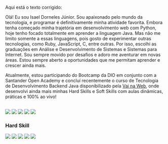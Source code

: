 
Aqui está o texto corrigido:

Olá! Eu sou Isael Dorneles Júnior.
Sou apaixonado pelo mundo da tecnologia, e programar é definitivamente minha atividade favorita. Embora tenha começado minha trajetória em desenvolvimento web com Python, hoje tenho focado totalmente em aprender a linguagem Java. Mas não me limito somente a essas linguagens, pois gosto de experimentar outras tecnologias, como Ruby, JavaScript, C, entre outras. Por isso, escolhi as graduações em Análise e Desenvolvimento de Sistemas e Sistemas para Internet. Sou sempre movido por desafios e adoro me aventurar em novas áreas. Estou sempre aberto a oportunidades que me permitam aprender e crescer ainda mais.

Atualmente, estou participando do Bootcamp da DIO em conjunto com a Santander Open Academy e concluí recentemente o curso de Tecnologia de Desenvolvimento Backend Java disponibilizado pela [Vai na Web](https://vainaweb.com.br/), onde desenvolvi ainda mais minhas Hard Skills e Soft Skills com aulas dinâmicas, práticas e 100% ao vivo!

<br>
<a href="https://www.instagram.com/juniord_isael/" target="_blank"><img src="https://img.shields.io/badge/-Instagram-%23E4405F?style=for-the-badge&logo=instagram&logoColor=white"></a> <a href="https://t.me/IsaeldJunior/" target="_blank"><img src="https://img.shields.io/badge/Telegram-2CA5E0?style=for-the-badge&logo=telegram&logoColor=white" target="_blank"></a> <a href = "mailto:isaeldjunior@gmail.com"><img src="https://img.shields.io/badge/Gmail-D14836?style=for-the-badge&logo=gmail&logoColor=white" target="_blank"></a>
<a href="https://www.linkedin.com/in/isael-d-junior/" target="_blank"><img src="https://img.shields.io/badge/-LinkedIn-%230077B5?style=for-the-badge&logo=linkedin&logoColor=white" target="_blank"></a>  <a href="https://app.rocketseat.com.br/me/juniordorneles" target="_blank"><img src="https://img.shields.io/badge/Rocketseat-%237159c1?style=for-the-badge&logo=ghost"></a>

### Hard Skill
<img src="https://img.shields.io/badge/Python-14354C?style=for-the-badge&logo=python&logoColor=white"> <img src="https://img.shields.io/badge/Django-092E20?style=for-the-badge&logo=django&logoColor=white"> <img src="https://img.shields.io/badge/Java-ED8B00?style=for-the-badge&logo=openjdk&logoColor=white"> <img src="https://img.shields.io/badge/Spring-6DB33F?style=for-the-badge&logo=spring&logoColor=white"> <img src="https://img.shields.io/badge/MySQL-00000F?style=for-the-badge&logo=mysql&logoColor=white"> 
